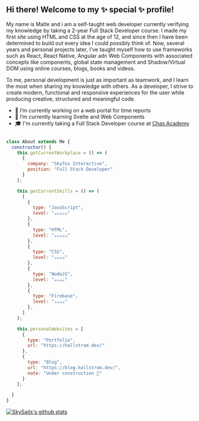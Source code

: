 ## Hi there! Welcome to my ✨ special ✨ profile!

My name is Malte and i am a self-taught web developer currently verifying my knowledge by taking a 2-year Full Stack Developer course. I made my first site using HTML and CSS at the age of 12, and since then I have been determined to build out every idea I could possibly think of. Now, several years and personal projects later, I've taught myself how to use frameworks such as React, React Native, Angular adn Web Components with associated concepts like components, global state management and Shadow/Virtual DOM using online courses, blogs, books and videos.

To me, personal development is just as important as teamwork, and I learn the most when sharing my knowledge with others. As a developer, I strive to create modern, functional and responsive experiences for the user while producing creative, structured and meaningful code.

- 🔭 I’m currently working on a web portal for time reports
- 🌱 I’m currently learning Svelte and Web Components
- 🎓 I'm currently taking a Full Stack Developer course at [Chas Academy](https://chasacademy.se/)


```javascript

class About extends Me {
  constructor() {
    this.getCurrentWorkplace = () => (
      {
        company: "Skyfox Interactive",
        position: "Full Stack Developer"
      }
    );

    this.getCurrentSkills = () => (
      [
        {
          type: "JavaScript",
          level: "☕️☕️☕️☕️☕️"
        },
        {
          type: "HTML",
          level: "☕️☕️☕️☕️☕️"
        },
        {
          type: "CSS",
          level: "☕️☕️☕️☕️"
        },
        {
          type: "NodeJS",
          level: "☕️☕️☕️☕️"
        },
        {
          type: "Firebase",
          level: "☕️☕️☕️☕️"
        },
      ]
    );

    this.personalWebsites = [
      {
        type: "Portfolio", 
        url: "https://hallstrom.dev/"
      },
      {
        type: "Blog",
        url: "https://blog.hallstrom.dev/",
        note: "Under construction 🚧"
      }
    ];

  }
}
```

[![SkySails's github stats](https://github-readme-stats.vercel.app/api?username=SkySails&count_private=true&show_icons=true)](https://github.com/anuraghazra/github-readme-stats)
